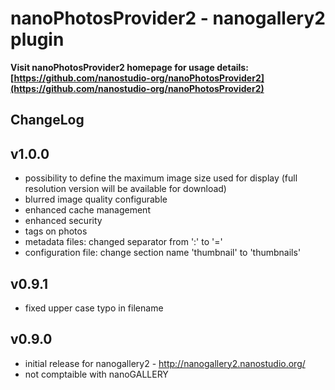 nanoPhotosProvider2 - nanogallery2 plugin
===========

**Visit nanoPhotosProvider2 homepage for usage details: [https://github.com/nanostudio-org/nanoPhotosProvider2](https://github.com/nanostudio-org/nanoPhotosProvider2)**


ChangeLog 
------

v1.0.0
------
- possibility to define the maximum image size used for display (full resolution version will be available for download)  
- blurred image quality configurable  
- enhanced cache management
- enhanced security  
- tags on photos  
- metadata files: changed separator from ':' to '='  
- configuration file: change section name 'thumbnail' to 'thumbnails'  

v0.9.1
------
- fixed upper case typo in filename

v0.9.0
------

- initial release for nanogallery2 - http://nanogallery2.nanostudio.org/
- not comptaible with nanoGALLERY
